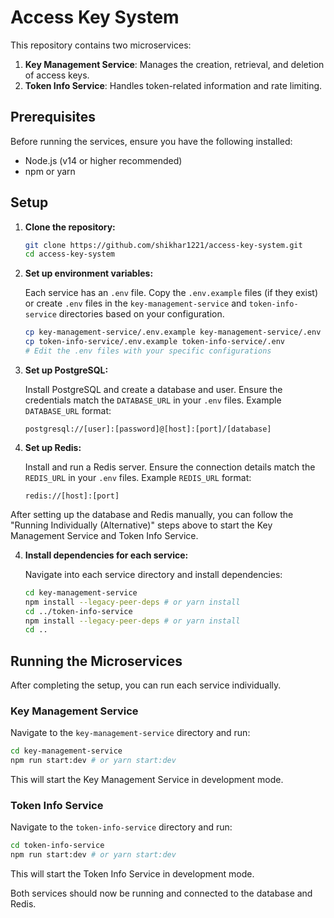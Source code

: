 # Access Key System

This repository contains two microservices:

1.  **Key Management Service**: Manages the creation, retrieval, and deletion of access keys.
2.  **Token Info Service**: Handles token-related information and rate limiting.

## Prerequisites

Before running the services, ensure you have the following installed:

*   Node.js (v14 or higher recommended)
*   npm or yarn

## Setup

1.  **Clone the repository:**

    ```bash
    git clone https://github.com/shikhar1221/access-key-system.git
    cd access-key-system
    ```

2.  **Set up environment variables:**

    Each service has an `.env` file. Copy the `.env.example` files (if they exist) or create `.env` files in the `key-management-service` and `token-info-service` directories based on your configuration.

    ```bash
    cp key-management-service/.env.example key-management-service/.env
    cp token-info-service/.env.example token-info-service/.env
    # Edit the .env files with your specific configurations
    ```

3.  **Set up PostgreSQL:**

    Install PostgreSQL and create a database and user. Ensure the credentials match the `DATABASE_URL` in your `.env` files. Example `DATABASE_URL` format:

    ```
    postgresql://[user]:[password]@[host]:[port]/[database]
    ```

4.  **Set up Redis:**

    Install and run a Redis server. Ensure the connection details match the `REDIS_URL` in your `.env` files. Example `REDIS_URL` format:

    ```
    redis://[host]:[port]
    ```

After setting up the database and Redis manually, you can follow the "Running Individually (Alternative)" steps above to start the Key Management Service and Token Info Service.

4.  **Install dependencies for each service:**

    Navigate into each service directory and install dependencies:

    ```bash
    cd key-management-service
    npm install --legacy-peer-deps # or yarn install
    cd ../token-info-service
    npm install --legacy-peer-deps # or yarn install
    cd ..
    ```

## Running the Microservices

After completing the setup, you can run each service individually.

### Key Management Service

Navigate to the `key-management-service` directory and run:

```bash
cd key-management-service
npm run start:dev # or yarn start:dev
```

This will start the Key Management Service in development mode.

### Token Info Service

Navigate to the `token-info-service` directory and run:

```bash
cd token-info-service
npm run start:dev # or yarn start:dev
```

This will start the Token Info Service in development mode.

Both services should now be running and connected to the database and Redis.